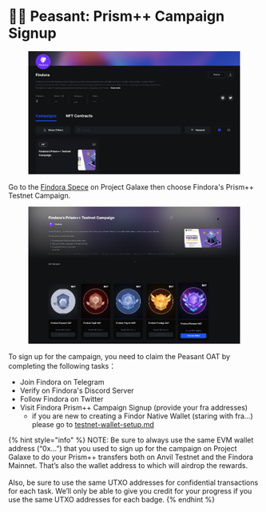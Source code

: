 # 👨🌾 Peasant: Prism++ Campaign Signup

<figure><img src="../../../../.gitbook/assets/image (2).png" alt=""><figcaption></figcaption></figure>

Go to the [Findora Spece](https://galxe.com/Findora/campaign/GCi1YUKd12) on Project Galaxe then choose Findora's Prism++ Testnet Campaign.&#x20;

<figure><img src="../../../../.gitbook/assets/image (3).png" alt=""><figcaption></figcaption></figure>

To sign up for the campaign, you need to claim the Peasant OAT by completing the following tasks：

* Join Findora on Telegram
* Verify on Findora's Discord Server
* Follow Findora on Twitter
* Visit Findora Prism++ Campaign Signup (provide your fra addresses)&#x20;
  * if you are new to creating a Findor Native Wallet (staring with fra...) please go to [testnet-wallet-setup.md](testnet-wallet-setup.md "mention")

{% hint style="info" %}
NOTE: Be sure to always use the same EVM wallet address (“0x…”) that you used to sign up for the campaign on Project Galaxe to do your Prism++ transfers both on Anvil Testnet and the Findora Mainnet. That’s also the wallet address to which will airdrop the rewards.\
\
Also, be sure to use the same UTXO addresses for confidential transactions for each task. We’ll only be able to give you credit for your progress if you use the same UTXO addresses for each badge.
{% endhint %}



